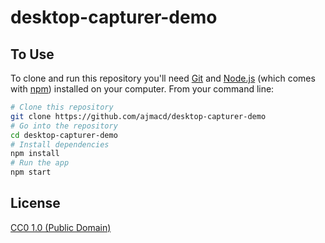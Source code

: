 # desktop-capturer-demo

## To Use

To clone and run this repository you'll need [Git](https://git-scm.com) and [Node.js](https://nodejs.org/en/download/) (which comes with [npm](http://npmjs.com)) installed on your computer. From your command line:

```bash
# Clone this repository
git clone https://github.com/ajmacd/desktop-capturer-demo
# Go into the repository
cd desktop-capturer-demo
# Install dependencies
npm install
# Run the app
npm start
```
## License

[CC0 1.0 (Public Domain)](LICENSE.md)
